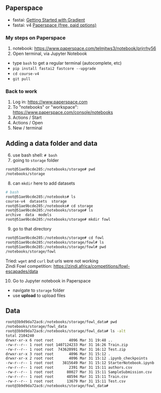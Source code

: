 
## Paperspace
- fastai: [Getting Started with Gradient](https://course.fast.ai/start_gradient.html)
- fastai: v4 [Paperspace (free, paid options)](https://forums.fast.ai/t/platform-paperspace-free-paid-options/65515)

### My steps on Paperspace
1.  notebook:  https://www.paperspace.com/telmjtws3/notebook/prjrrhy56
2.  Open terminal, via Jupyter Notebook
- type `bash` to get a regular terminal (autocomplete, etc)
- `pip install fastai2 fastcore --upgrade`
- `cd course-v4`
- `git pull`

### Back to work
1.  Log in:  https://www.paperspace.com
2.  To "notebooks" or "workspace":  https://www.paperspace.com/console/notebooks
3.  Actions / Start
4.  Actions / Open
5.  New / terminal


## Adding a data folder and data

6.  use bash shell:  `# bash`
7.  going to `storage` folder
```bash
root@51ae9bcde285:/notebooks/storage# pwd
/notebooks/storage
```
8.  can `mkdir` here to add datasets
```bash
# bash
root@51ae9bcde285:/notebooks# ls
course-v4  datasets  storage
root@51ae9bcde285:/notebooks# cd storage
root@51ae9bcde285:/notebooks/storage# ls
archive  data  models
root@51ae9bcde285:/notebooks/storage# mkdir fowl
```
9.  go to that directory
```bash
root@51ae9bcde285:/notebooks/storage# cd fowl
root@51ae9bcde285:/notebooks/storage/fowl# ls
root@51ae9bcde285:/notebooks/storage/fowl# pwd
/notebooks/storage/fowl
```
Tried:  `wget` and `curl` but urls were not working  
Zindi Fowl competition: https://zindi.africa/competitions/fowl-escapades/data

10. Go to Jupyter notebook in Paperspace
- navigate to `storage` folder
- use **upload** to upload files

## Data
```bash
root@3b9d9da72ac6:/notebooks/storage/fowl_data# pwd
/notebooks/storage/fowl_data
root@3b9d9da72ac6:/notebooks/storage/fowl_data# ls -alt
total 2104240
drwxr-xr-x 6 root root       4096 Mar 31 19:48 ..
-rw-r--r-- 1 root root 1407124233 Mar 31 16:26 Train.zip
-rw-r--r-- 1 root root  743620991 Mar 31 16:12 Test.zip
drwxr-xr-x 3 root root       4096 Mar 31 15:12 .
drwxr-xr-x 2 root root       4096 Mar 31 15:12 .ipynb_checkpoints
-rw-r--r-- 1 root root    3815649 Mar 31 15:12 StarterNotebook.ipynb
-rw-r--r-- 1 root root       2391 Mar 31 15:11 authors.csv
-rw-r--r-- 1 root root      80027 Mar 31 15:11 SampleSubmission.csv
-rw-r--r-- 1 root root      48594 Mar 31 15:11 Train.csv
-rw-r--r-- 1 root root      13679 Mar 31 15:11 Test.csv
root@3b9d9da72ac6:/notebooks/storage/fowl_data#
```
